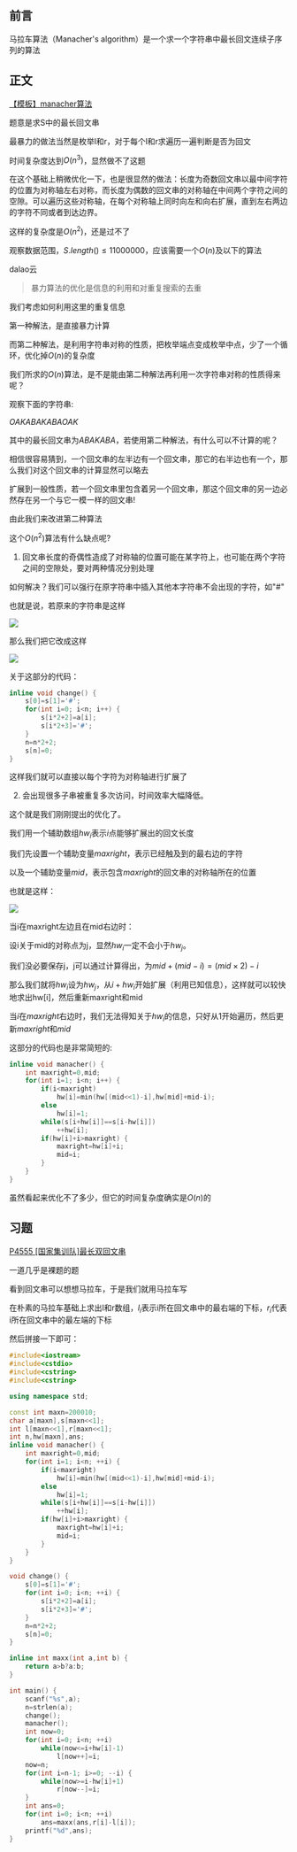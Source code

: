 ## 前言

马拉车算法（Manacher's algorithm）是一个求一个字符串中最长回文连续子序列的算法

## 正文

[【模板】manacher算法](https://www.luogu.org/problemnew/show/P3805)

题意是求S中的最长回文串

最暴力的做法当然是枚举l和r，对于每个l和r求遍历一遍判断是否为回文

时间复杂度达到$O(n^3)$，显然做不了这题

在这个基础上稍微优化一下，也是很显然的做法：长度为奇数回文串以最中间字符的位置为对称轴左右对称，而长度为偶数的回文串的对称轴在中间两个字符之间的空隙。可以遍历这些对称轴，在每个对称轴上同时向左和向右扩展，直到左右两边的字符不同或者到达边界。

这样的复杂度是$O(n^2)$，还是过不了

观察数据范围，$S.length()\leq11000000$，应该需要一个$O(n)$及以下的算法

dalao云

> 暴力算法的优化是信息的利用和对重复搜索的去重

我们考虑如何利用这里的重复信息

第一种解法，是直接暴力计算

而第二种解法，是利用字符串对称的性质，把枚举端点变成枚举中点，少了一个循环，优化掉$O(n)$的复杂度

我们所求的$O(n)$算法，是不是能由第二种解法再利用一次字符串对称的性质得来呢？

观察下面的字符串:

$O A K A B A K A B A O A K$

其中的最长回文串为$ABAKABA$，若使用第二种解法，有什么可以不计算的呢？

相信很容易猜到，一个回文串的左半边有一个回文串，那它的右半边也有一个，那么我们对这个回文串的计算显然可以略去

扩展到一般性质，若一个回文串里包含着另一个回文串，那这个回文串的另一边必然存在另一个与它一模一样的回文串!

由此我们来改进第二种算法

这个$O(n^2)$算法有什么缺点呢?

1.  回文串长度的奇偶性造成了对称轴的位置可能在某字符上，也可能在两个字符之间的空隙处，要对两种情况分别处理

如何解决？我们可以强行在原字符串中插入其他本字符串不会出现的字符，如"#"

也就是说，若原来的字符串是这样

![](https://cdn.luogu.org/upload/pic/30955.png)

那么我们把它改成这样

![](https://cdn.luogu.org/upload/pic/30954.png)

关于这部分的代码：

```cpp
inline void change() {
	s[0]=s[1]='#';
	for(int i=0; i<n; i++) {
		s[i*2+2]=a[i];
		s[i*2+3]='#';
	}
	n=n*2+2;
	s[n]=0;
}
```

这样我们就可以直接以每个字符为对称轴进行扩展了

2.  会出现很多子串被重复多次访问，时间效率大幅降低。

这个就是我们刚刚提出的优化了。

我们用一个辅助数组$hw_i$表示$i$点能够扩展出的回文长度

我们先设置一个辅助变量$maxright$，表示已经触及到的最右边的字符

以及一个辅助变量$mid$，表示包含$maxright$的回文串的对称轴所在的位置

也就是这样：

![](https://cdn.luogu.org/upload/pic/7884.png)

当i在maxright左边且在mid右边时：

设i关于mid的对称点为j，显然$hw_i$一定不会小于$hw_j$。

我们没必要保存j，j可以通过计算得出，为$mid+(mid-i)=(mid\times2)-i$

那么我们就将$hw_i$设为$hw_j$，从$i+hw_i$开始扩展（利用已知信息），这样就可以较快地求出hw[i]，然后重新maxright和mid

当$i$在$maxright$右边时，我们无法得知关于$hw_i$的信息，只好从1开始遍历，然后更新$maxright$和$mid$

这部分的代码也是非常简短的:

```cpp
inline void manacher() {
	int maxright=0,mid;
	for(int i=1; i<n; i++) {
		if(i<maxright)
			hw[i]=min(hw[(mid<<1)-i],hw[mid]+mid-i);
		else
			hw[i]=1;
        while(s[i+hw[i]]==s[i-hw[i]])
        	++hw[i];
		if(hw[i]+i>maxright) {
			maxright=hw[i]+i;
			mid=i;
		}
	}
}
```

虽然看起来优化不了多少，但它的时间复杂度确实是$O(n)$的

## 习题

[P4555 \[国家集训队\]最长双回文串](https://www.luogu.org/problemnew/show/P4555)

一道几乎是裸题的题

看到回文串可以想想马拉车，于是我们就用马拉车写

在朴素的马拉车基础上求出l和r数组，$l_i$表示i所在回文串中的最右端的下标，$r_i$代表i所在回文串中的最左端的下标

然后拼接一下即可：

```cpp
#include<iostream>
#include<cstdio>
#include<cstring>
#include<cstring>

using namespace std;

const int maxn=200010;
char a[maxn],s[maxn<<1];
int l[maxn<<1],r[maxn<<1];
int n,hw[maxn],ans;
inline void manacher() {
    int maxright=0,mid;
    for(int i=1; i<n; ++i) {
        if(i<maxright)
            hw[i]=min(hw[(mid<<1)-i],hw[mid]+mid-i);
        else
            hw[i]=1;
        while(s[i+hw[i]]==s[i-hw[i]])
            ++hw[i];
        if(hw[i]+i>maxright) {
            maxright=hw[i]+i;
            mid=i;
        }
    }
}

void change() {
    s[0]=s[1]='#';
    for(int i=0; i<n; ++i) {
        s[i*2+2]=a[i];
        s[i*2+3]='#';
    }
    n=n*2+2;
    s[n]=0;
}

inline int maxx(int a,int b) {
    return a>b?a:b;
}

int main() {
    scanf("%s",a);
    n=strlen(a);
    change();
    manacher();
    int now=0;
    for(int i=0; i<n; ++i)
        while(now<=i+hw[i]-1)
            l[now++]=i;
    now=n;
    for(int i=n-1; i>=0; --i) {
        while(now>=i-hw[i]+1)
            r[now--]=i;
    }
    int ans=0;
    for(int i=0; i<n; ++i)
        ans=maxx(ans,r[i]-l[i]);
    printf("%d",ans);
}
```
